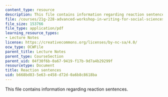 ```yaml
---
content_type: resource
description: This file contains information regarding reaction sentences.
file: /courses/21g-228-advanced-workshop-in-writing-for-social-sciences-and-architecture-els-spring-2007/b668bd835e63e458d72d0a6b8c8618ba_MIT21G.228S07_summ_ex.pdf
file_size: 153766
file_type: application/pdf
learning_resource_types:
- Lecture Notes
license: https://creativecommons.org/licenses/by-nc-sa/4.0/
ocw_type: OCWFile
parent_title: Lecture Notes
parent_type: CourseSection
parent_uid: 04f30f6b-0a67-9419-f17b-9d7a4b29299f
resourcetype: Document
title: Reaction sentences
uid: b668bd83-5e63-e458-d72d-0a6b8c8618ba
---
```

This file contains information regarding reaction sentences.